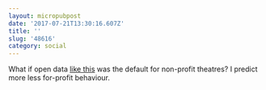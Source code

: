 ```yaml
---
layout: micropubpost
date: '2017-07-21T13:30:16.607Z'
title: ''
slug: '48616'
category: social
---
```

What if open data [like this](https://www.intermissionmagazine.ca/artist-perspective/5-or-75-that-is-the-question/) was the default for non-profit theatres? I predict more less for-profit behaviour.
